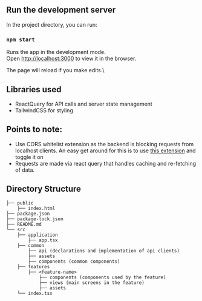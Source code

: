 ## Run the development server

In the project directory, you can run:

### `npm start`

Runs the app in the development mode.\
Open [http://localhost:3000](http://localhost:3000) to view it in the browser.

The page will reload if you make edits.\

## Libraries used

* ReactQuery for API calls and server state management
* TailwindCSS for styling

## Points to note:

* Use CORS whitelist extension as the backend is blocking requests from localhost clients. An easy get around for this
  is to
  use [this extension](https://chrome.google.com/webstore/detail/allow-cors-access-control/lhobafahddgcelffkeicbaginigeejlf)
  and toggle it on
* Requests are made via react query that handles caching and re-fetching of data. 

## Directory Structure

```
├── public
    ├── index.html
├── package.json
├── package-lock.json
├── README.md
└── src
    ├── application
        ├── app.tsx
    ├── common
        ├── api (declarations and implementation of api clients)
        ├── assets
        ├── components (common components)
    ├── features
        ├── <feature-name>
            ├── components (components used by the feature)
            ├── views (main screens in the feature)
            ├── assets
    └── index.tsx
```
